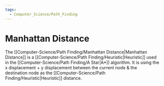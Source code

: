 ```yaml
---
tags:
  - Computer_Science/Path_Finding
---
```

# Manhattan Distance
The [[Computer-Science/Path Finding/Manhattan Distance|Manhattan Distance]] is a [[Computer-Science/Path Finding/Heuristic|Heuristic]] used in the [[Computer-Science/Path Finding/A Star|A*]] algorithm. It is using the x displacement + y displacement between the current node & the destination node as the [[Computer-Science/Path Finding/Heuristic|Heuristic]] distance.